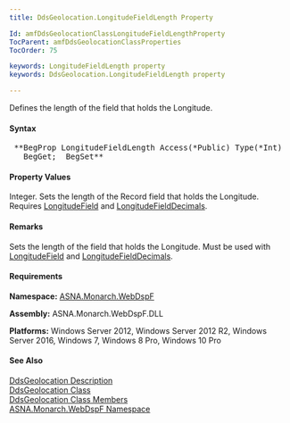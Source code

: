 ```yaml
---
title: DdsGeolocation.LongitudeFieldLength Property

Id: amfDdsGeolocationClassLongitudeFieldLengthProperty
TocParent: amfDdsGeolocationClassProperties
TocOrder: 75

keywords: LongitudeFieldLength property
keywords: DdsGeolocation.LongitudeFieldLength property

---
```


Defines the length of the field that holds the Longitude.

#### Syntax
<pre class="prettyprint"> **BegProp LongitudeFieldLength Access(*Public) Type(*Int)
   BegGet;  BegSet** </pre>

#### Property Values
Integer. Sets the length of the Record field that holds the Longitude. Requires [LongitudeField](amfDdsGeolocationClassLongitudeFieldProperty.html) and [LongitudeFieldDecimals](amfDdsGeolocationClassLongitudeFieldDecimalsProperty.html).

#### Remarks
Sets the length of the field that holds the Longitude. Must be used with [LongitudeField](amfDdsGeolocationClassLongitudeFieldProperty.html) and [LongitudeFieldDecimals](amfDdsGeolocationClassLongitudeFieldDecimalsProperty.html).

#### Requirements
**Namespace:** [ASNA.Monarch.WebDspF](amfWebDspFNamespace.html)

**Assembly:** ASNA.Monarch.WebDspF.DLL

**Platforms:** Windows Server 2012, Windows Server 2012 R2, Windows Server 2016, Windows 7, Windows 8 Pro, Windows 10 Pro

#### See Also
[DdsGeolocation Description](amfUnderstandingGeoloc.html)<br /> [ DdsGeolocation Class](amfDdsGeolocationClass.html) <br /> [ DdsGeolocation Class Members](amfDdsGeolocationClassMembers.html) <br /> [ ASNA.Monarch.WebDspF Namespace](amfWebDspFNamespace.html) 

